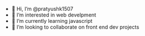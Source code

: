 - 👋 Hi, I’m @pratyushk1507
- 👀 I’m interested in web develpment
- 🌱 I’m currently learning javascript
- 💞️ I’m looking to collaborate on front end dev projects

<!---
pratyushk1507/pratyushk1507 is a ✨ special ✨ repository because its `README.md` (this file) appears on your GitHub profile.
You can click the Preview link to take a look at your changes.
--->
